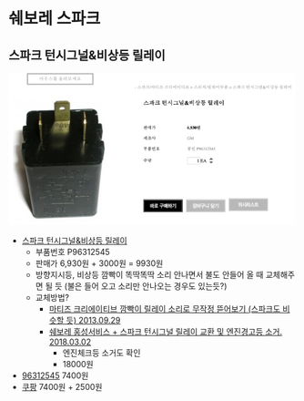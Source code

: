 # 쉐보레 스파크

## 스파크 턴시그널&비상등 릴레이
![](relay.png)
* [스파크 턴시그널&비상등 릴레이](http://www.c-mall.co.kr/shop/shopdetail.html?branduid=117416&xcode=042&mcode=016&scode=&type=X&search=&sort=order)
  * 부품번호 P96312545
  * 판매가 6,930원 + 3000원 = 9930원
  * 방향지시등, 비상등 깜빡이 똑딱똑딱 소리 안나면서 불도 안들어 올 때 교체해주면 될 듯 (불은 들어 오고 소리만 안나오는 경우도 있는듯?)
  * 교체방법?
    * [마티즈 크리에이티브 깜빡이 릴레이 소리로 무작정 뜯어보기 (스파크도 비슷할 듯) 2013.09.29](https://m.blog.naver.com/comboybox/80198871603)
    * [쉐보레 홍성서비스 + 스파크 턴시그널 릴레이 교환 및 엔진경고등 소거. 2018.03.02](https://www.tisdory.com/2891)
      * 엔진체크등 소거도 확인
      * 18000원
* [96312545](http://itempage3.auction.co.kr/DetailView.aspx?itemno=B528701902) 7400원
* [쿠팡](https://coupa.ng/bkPPcM) 7400원 + 2500원
